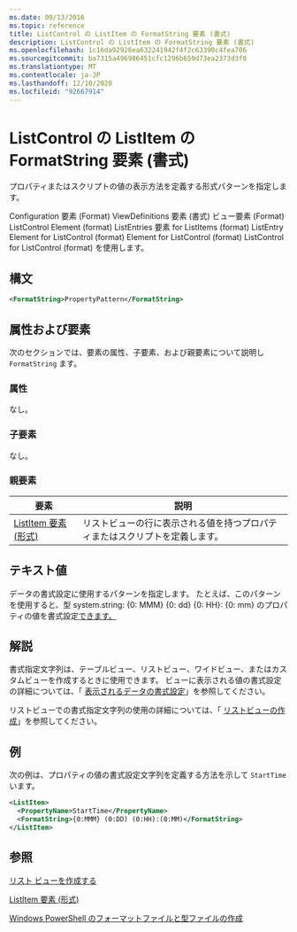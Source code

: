 ```yaml
---
ms.date: 09/13/2016
ms.topic: reference
title: ListControl の ListItem の FormatString 要素 (書式)
description: ListControl の ListItem の FormatString 要素 (書式)
ms.openlocfilehash: 1c16da92928ea632241942f4f2c63390c4fea706
ms.sourcegitcommit: ba7315a496986451cfc1296b659d73ea2373d3f0
ms.translationtype: MT
ms.contentlocale: ja-JP
ms.lasthandoff: 12/10/2020
ms.locfileid: "92667914"
---
```

# <a name="formatstring-element-for-listitem-for-listcontrol--format"></a>ListControl の ListItem の FormatString 要素 (書式)

プロパティまたはスクリプトの値の表示方法を定義する形式パターンを指定します。

Configuration 要素 (Format) ViewDefinitions 要素 (書式) ビュー要素 (Format) ListControl Element (format) ListEntries 要素 for ListItems (format) ListEntry Element for ListControl (format) Element for ListControl (format) ListControl for ListControl (format) を使用します。

## <a name="syntax"></a>構文

```xml
<FormatString>PropertyPattern</FormatString>
```

## <a name="attributes-and-elements"></a>属性および要素

次のセクションでは、要素の属性、子要素、および親要素について説明し `FormatString` ます。

### <a name="attributes"></a>属性

なし。

### <a name="child-elements"></a>子要素

なし。

### <a name="parent-elements"></a>親要素

|要素|説明|
|-------------|-----------------|
|[ListItem 要素 (形式)](./listitem-element-for-listitems-for-listcontrol-format.md)|リストビューの行に表示される値を持つプロパティまたはスクリプトを定義します。|

## <a name="text-value"></a>テキスト値

データの書式設定に使用するパターンを指定します。 たとえば、このパターンを使用すると、型 system.string: {0: MMM} {0: dd} {0: HH}: {0: mm} のプロパティの値を書式設定[できます。](/dotnet/api/System.TimeSpan)

## <a name="remarks"></a>解説

書式指定文字列は、テーブルビュー、リストビュー、ワイドビュー、またはカスタムビューを作成するときに使用できます。 ビューに表示される値の書式設定の詳細については、「 [表示されるデータの書式設定](./formatting-displayed-data.md)」を参照してください。

リストビューでの書式指定文字列の使用の詳細については、「 [リストビューの作成](./creating-a-list-view.md)」を参照してください。

## <a name="example"></a>例

次の例は、プロパティの値の書式設定文字列を定義する方法を示して `StartTime` います。

```xml
<ListItem>
  <PropertyName>StartTime</PropertyName>
  <FormatString>{0:MMM} (0:DD) (0:HH):(0:MM)</FormatString>
</ListItem>
```

## <a name="see-also"></a>参照

[リスト ビューを作成する](./creating-a-list-view.md)

[ListItem 要素 (形式)](./listitem-element-for-listitems-for-listcontrol-format.md)

[Windows PowerShell のフォーマットファイルと型ファイルの作成](./writing-a-powershell-formatting-file.md)
